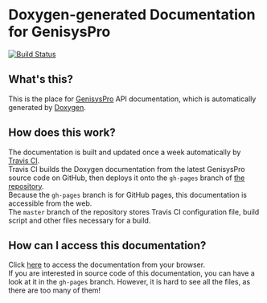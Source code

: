 # Doxygen-generated Documentation for GenisysPro

[![Build Status](https://travis-ci.org/GenisysPro/docs.svg?branch=master)](https://travis-ci.org/GenisysPro/docs)

## What's this?
This is the place for [GenisysPro](https://github.com/GenisysPro/GenisysPro) API documentation, which is automatically generated by [Doxygen](http://www.stack.nl/~dimitri/doxygen/).

## How does this work?
The documentation is built and updated once a week automatically by [Travis CI](https://travis-ci.org/GenisysPro/docs).  
Travis CI builds the Doxygen documentation from the latest GenisysPro source code on GitHub, then deploys it onto the `gh-pages` branch of [the repository](https://github.com/GenisysPro/docs).  
Because the `gh-pages` branch is for GitHub pages, this documentation is accessible from the web.  
The `master` branch of the repository stores Travis CI configuration file, build script and other files necessary for a build.

## How can I access this documentation?
Click [here](https://genisyspro.github.io/docs/index.html) to access the documentation from your browser.  
If you are interested in source code of this documentation, you can have a look at it in the `gh-pages` branch. However, it is hard to see all the files, as there are too many of them!
